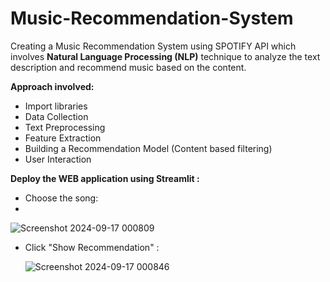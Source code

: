 # Music-Recommendation-System
Creating a Music Recommendation System using SPOTIFY API which involves **Natural Language Processing (NLP)** technique to analyze the text description and recommend music based on the content.

**Approach involved:**
* Import libraries
* Data Collection
* Text Preprocessing
* Feature Extraction
* Building a Recommendation Model (Content based filtering)
* User Interaction

**Deploy the WEB application using Streamlit :**

* Choose the song:
* 
![Screenshot 2024-09-17 000809](https://github.com/user-attachments/assets/b0842f7b-b235-417e-9418-70ede80baef0)

* Click "Show Recommendation" :

  ![Screenshot 2024-09-17 000846](https://github.com/user-attachments/assets/bb928a40-8c06-4ce8-a808-420912c86fc2)
